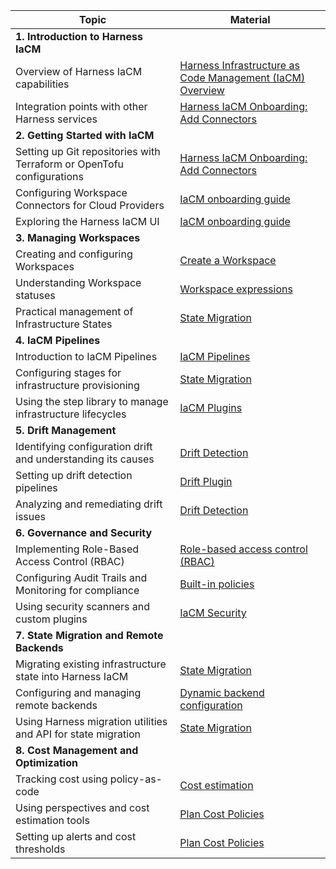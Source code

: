 | Topic                                                                 | Material                                                                                                                                          |
| --------------------------------------------------------------------- | ------------------------------------------------------------------------------------------------------------------------------------------------- |
| **1. Introduction to Harness IaCM**                                 |                                                                                                                                                   |
| Overview of Harness IaCM capabilities                                 | [Harness Infrastructure as Code Management (IaCM) Overview](https://developer.harness.io/docs/infra-as-code-management/get-started/overview)      |
| Integration points with other Harness services                        | [Harness IaCM Onboarding: Add Connectors](https://developer.harness.io/docs/infra-as-code-management/get-started/onboarding-guide#add-connectors) |
| **2. Getting Started with IaCM**    |                                                                                                                                                   |
| Setting up Git repositories with Terraform or OpenTofu configurations | [Harness IaCM Onboarding: Add Connectors](https://developer.harness.io/docs/infra-as-code-management/get-started/onboarding-guide#add-connectors) |
| Configuring Workspace Connectors for Cloud Providers                  | [IaCM onboarding guide](https://developer.harness.io/docs/infra-as-code-management/get-started/onboarding-guide)                                  |
| Exploring the Harness IaCM UI                                         | [IaCM onboarding guide](https://developer.harness.io/docs/infra-as-code-management/get-started/onboarding-guide)                                  |
| **3. Managing Workspaces**                                               |                                                                                                                                                   |
| Creating and configuring Workspaces                                   | [Create a Workspace](https://developer.harness.io/docs/infra-as-code-management/workspaces/create-workspace)                                      |
| Understanding Workspace statuses                                      | [Workspace expressions](https://developer.harness.io/docs/infra-as-code-management/workspaces/workspace-expressions/)                             |
| Practical management of Infrastructure States                         | [State Migration](https://developer.harness.io/docs/infra-as-code-management/remote-backends/state-migration/)                                    |
| **4. IaCM Pipelines**                                                    |                                                                                                                                                   |
| Introduction to IaCM Pipelines                                        | [IaCM Pipelines](https://developer.harness.io/docs/infra-as-code-management/workspaces/provision-workspace)                                                                       |
| Configuring stages for infrastructure provisioning                    | [State Migration](https://developer.harness.io/docs/infra-as-code-management/remote-backends/state-migration/)                                    |
| Using the step library to manage infrastructure lifecycles            | [IaCM Plugins](https://developer.harness.io/docs/category/plugins)                                                                                |
| **5. Drift Management**                                                  |                                                                                                                                                   |
| Identifying configuration drift and understanding its causes          | [Drift Detection](https://developer.harness.io/docs/infra-as-code-management/pipelines/operations/drift-detection)                                |
| Setting up drift detection pipelines                                  | [Drift Plugin](https://developer.harness.io/docs/infra-as-code-management/pipelines/terraform-plugins#detect-drift)                 |
| Analyzing and remediating drift issues                                | [Drift Detection](https://developer.harness.io/docs/infra-as-code-management/pipelines/operations/drift-detection)                                |
| **6. Governance and Security**                                           |                                                                                                                                                   |
| Implementing Role-Based Access Control (RBAC)                         | [Role-based access control (RBAC)](https://developer.harness.io/docs/infra-as-code-management/project-setup/workspace-rbac)                       |
| Configuring Audit Trails and Monitoring for compliance                | [Built-in policies](https://developer.harness.io/docs/infra-as-code-management/policies-governance/terraform-plan-cost-policy)                               |
| Using security scanners and custom plugins                            | [IaCM Security](https://developer.harness.io/docs/infra-as-code-management/iacm-security)                                                         |
| **7. State Migration and Remote Backends**                               |                                                                                                                                                   |
| Migrating existing infrastructure state into Harness IaCM             | [State Migration](https://developer.harness.io/docs/infra-as-code-management/remote-backends/state-migration/)                                    |
| Configuring and managing remote backends                              | [Dynamic backend configuration](https://developer.harness.io/docs/infra-as-code-management/remote-backends/init-configuration)                    |
| Using Harness migration utilities and API for state migration         | [State Migration](https://developer.harness.io/docs/infra-as-code-management/remote-backends/state-migration/)                                    |
| **8. Cost Management and Optimization**                                  |                                                                                                                                                   |
| Tracking cost using policy-as-code                                    | [Cost estimation](https://developer.harness.io/docs/infra-as-code-management/workspaces/cost-estimation/)                                         |
| Using perspectives and cost estimation tools                          | [Plan Cost Policies](https://developer.harness.io/docs/infra-as-code-management/policies-governance/terraform-plan-cost-policy#plan-cost-policies)           |
| Setting up alerts and cost thresholds                                 | [Plan Cost Policies](https://developer.harness.io/docs/infra-as-code-management/policies-governance/terraform-plan-cost-policy#plan-cost-policies)           |
